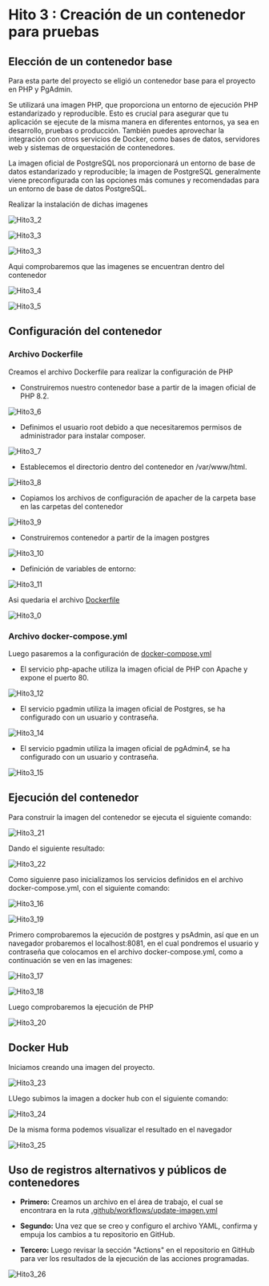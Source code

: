 # Hito 3 : Creación de un contenedor para pruebas

## Elección de un contenedor base

Para esta parte del proyecto se eligió un contenedor base para el proyecto en PHP y PgAdmin. 

Se utilizará una imagen PHP, que proporciona un entorno de ejecución PHP estandarizado y reproducible. Esto es crucial para asegurar que tu aplicación se ejecute de la misma manera en diferentes entornos, ya sea en desarrollo, pruebas o producción. También puedes aprovechar la integración con otros servicios de Docker, como bases de datos, servidores web y sistemas de orquestación de contenedores.

La imagen oficial de PostgreSQL nos proporcionará un entorno de base de datos estandarizado y reproducible; la imagen de PostgreSQL generalmente viene preconfigurada con las opciones más comunes y recomendadas para un entorno de base de datos PostgreSQL.

Realizar la instalación de dichas imagenes

![Hito3_2](img/Hito3_2.png)

![Hito3_3](img/Hito3_3.png)

![Hito3_3](img/Hito3_13.png)

Aqui comprobaremos que las imagenes se encuentran dentro del contenedor

![Hito3_4](img/Hito3_4.png)

![Hito3_5](img/Hito3_5.png)


## Configuración del contenedor

### Archivo Dockerfile

Creamos el archivo Dockerfile para realizar la configuración de PHP

 - Construiremos nuestro contenedor base a partir de la imagen oficial de PHP 8.2.
 
![Hito3_6](img/Hito3_6.png)

 - Definimos el usuario root debido a que necesitaremos permisos de administrador para instalar composer.
 
![Hito3_7](img/Hito3_7.png)

 - Establecemos el directorio dentro del contenedor en /var/www/html.
 
![Hito3_8](img/Hito3_8.png)

 - Copiamos los archivos de configuración de apacher de la carpeta base en las carpetas del contenedor
 
![Hito3_9](img/Hito3_9.png)

 - Construiremos contenedor a partir de la imagen postgres
 
![Hito3_10](img/Hito3_10.png)

 - Definición de variables de entorno:
 
![Hito3_11](img/Hito3_11.png)

Asi quedaria el archivo [Dockerfile](https://github.com/gabrielacampoverde/CC_Gabriela/blob/main/ERP-Inventario/Dockerfile)

![Hito3_0](img/Hito3_0.png)

### Archivo docker-compose.yml

Luego pasaremos a la configuración de [docker-compose.yml](https://github.com/gabrielacampoverde/CC_Gabriela/blob/main/ERP-Inventario/docker-compose.yml)

- El servicio php-apache utiliza la imagen oficial de PHP con Apache y expone el puerto 80.

![Hito3_12](img/Hito3_12.png)

- El servicio pgadmin utiliza la imagen oficial de Postgres, se ha configurado con un usuario y contraseña.

![Hito3_14](img/Hito3_14.png)

- El servicio pgadmin utiliza la imagen oficial de pgAdmin4, se ha configurado con un usuario y contraseña.

![Hito3_15](img/Hito3_15.png)

## Ejecución del contenedor

Para construir la imagen del contenedor se ejecuta el siguiente comando:

![Hito3_21](img/Hito3_21.png)

Dando el siguiente resultado:

![Hito3_22](img/Hito3_22.png)

Como siguienre paso inicializamos los servicios definidos en el archivo docker-compose.yml, con el siguiente comando:

![Hito3_16](img/Hito3_16.png)

![Hito3_19](img/Hito3_19.png)

Primero comprobaremos la ejecución de postgres y psAdmin, así que en un navegador probaremos el localhost:8081, en el cual pondremos el usuario y contraseña que colocamos en el archivo docker-compose.yml, como a continuación se ven en las imagenes:

![Hito3_17](img/Hito3_17.png)

![Hito3_18](img/Hito3_18.png)

Luego comprobaremos la ejecución de PHP

![Hito3_20](img/Hito3_20.png)

## Docker Hub

Iniciamos creando una imagen del proyecto.

![Hito3_23](img/Hito3_23.png)

LUego subimos la imagen a docker hub con el siguiente comando:

![Hito3_24](img/Hito3_24.png)

De la misma forma podemos visualizar el resultado en el navegador

![Hito3_25](img/Hito3_25.png)

## Uso de registros alternativos y públicos de contenedores 

 - **Primero:** Creamos un archivo en el área de trabajo, el cual se encontrara en la ruta [.github/workflows/update-imagen.yml](github/workflows/update-imagen.yml)

 - **Segundo:** Una vez que se creo y configuro el archivo YAML, confirma y empuja los cambios a tu repositorio en GitHub.

 - **Tercero:** Luego revisar la sección "Actions" en el repositorio en GitHub para ver los resultados de la ejecución de las acciones programadas. 

![Hito3_26](img/Hito3_26.png)














